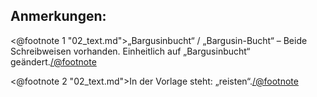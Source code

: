 Anmerkungen:
------------

<@footnote 1 "02_text.md">„Bargusinbucht“ / „Bargusin-Bucht“ – Beide Schreibweisen
vorhanden. Einheitlich auf „Bargusinbucht“ geändert.</@footnote>

<@footnote 2 "02_text.md">In der Vorlage steht: „reisten“.</@footnote>


